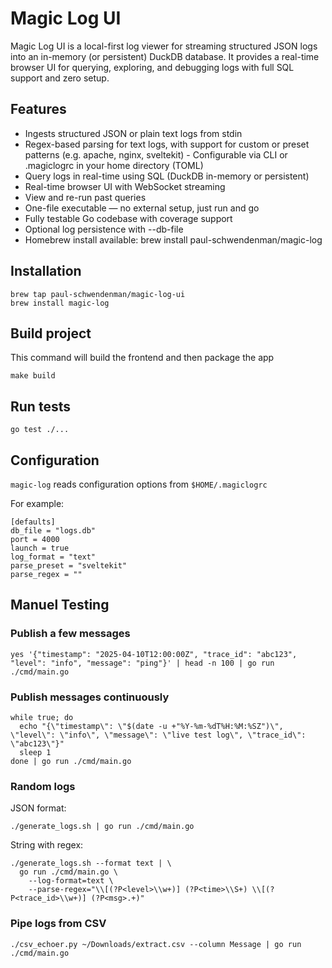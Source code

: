 # Magic Log UI

Magic Log UI is a local-first log viewer for streaming structured JSON logs into an in-memory (or persistent) DuckDB database. It provides a real-time browser UI for querying, exploring, and debugging logs with full SQL support and zero setup.

## Features

- Ingests structured JSON or plain text logs from stdin
- Regex-based parsing for text logs, with support for custom or preset patterns (e.g. apache, nginx, sveltekit)
  -️ Configurable via CLI or .magiclogrc in your home directory (TOML)
- Query logs in real-time using SQL (DuckDB in-memory or persistent)
- Real-time browser UI with WebSocket streaming
- View and re-run past queries
- One-file executable — no external setup, just run and go
- Fully testable Go codebase with coverage support
- Optional log persistence with --db-file
- Homebrew install available: brew install paul-schwendenman/magic-log

## Installation

```
brew tap paul-schwendenman/magic-log-ui
brew install magic-log
```

## Build project

This command will build the frontend and then package the app

```
make build
```

## Run tests

```
go test ./...
```

## Configuration

`magic-log` reads configuration options from `$HOME/.magiclogrc`

For example:

```
[defaults]
db_file = "logs.db"
port = 4000
launch = true
log_format = "text"
parse_preset = "sveltekit"
parse_regex = ""
```

## Manuel Testing

### Publish a few messages

```
yes '{"timestamp": "2025-04-10T12:00:00Z", "trace_id": "abc123", "level": "info", "message": "ping"}' | head -n 100 | go run ./cmd/main.go
```

### Publish messages continuously

```
while true; do
  echo "{\"timestamp\": \"$(date -u +"%Y-%m-%dT%H:%M:%SZ")\", \"level\": \"info\", \"message\": \"live test log\", \"trace_id\": \"abc123\"}"
  sleep 1
done | go run ./cmd/main.go
```

### Random logs

JSON format:

```
./generate_logs.sh | go run ./cmd/main.go
```

String with regex:

```
./generate_logs.sh --format text | \
  go run ./cmd/main.go \
    --log-format=text \
    --parse-regex="\\[(?P<level>\\w+)] (?P<time>\\S+) \\[(?P<trace_id>\\w+)] (?P<msg>.+)"
```

### Pipe logs from CSV

```
./csv_echoer.py ~/Downloads/extract.csv --column Message | go run ./cmd/main.go
```
